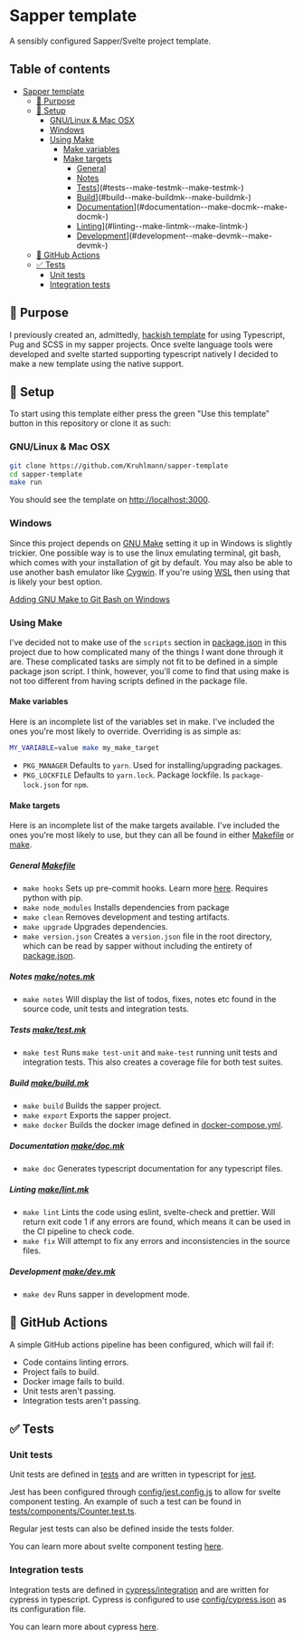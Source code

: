 # Sapper template

A sensibly configured Sapper/Svelte project template.

## Table of contents

-   [Sapper template](#sapper-template)
    -   [:pencil: Purpose](#-pencil--purpose)
    -   [:hammer: Setup](#-hammer--setup)
        -   [GNU/Linux & Mac OSX](#gnu-linux---mac-osx)
        -   [Windows](#windows)
        -   [Using Make](#using-make)
            -   [Make variables](#make-variables)
            -   [Make targets](#make-targets)
                -   [General](#general--makefile--makefile-)
                -   [Notes](#notes--make-notesmk--make-notesmk-)
                -   [Tests](make/test.mk)](#tests--make-testmk--make-testmk-)
                -   [Build](make/build.mk)](#build--make-buildmk--make-buildmk-)
                -   [Documentation](make/doc.mk)](#documentation--make-docmk--make-docmk-)
                -   [Linting](make/lint.mk)](#linting--make-lintmk--make-lintmk-)
                -   [Development](make/dev.mk)](#development--make-devmk--make-devmk-)
    -   [:construction_worker: GitHub Actions](#-construction-worker--github-actions)
    -   [:white_check_mark: Tests](#-white-check-mark--tests)
        -   [Unit tests](#unit-tests)
        -   [Integration tests](#integration-tests)

## :pencil: Purpose

I previously created an, admittedly,
[hackish template](https://github.com/Kruhlmann/sapper-preprocess-template) for
using Typescript, Pug and SCSS in my sapper projects. Once svelte language tools
were developed and svelte started supporting typescript natively I decided to
make a new template using the native support.

## :hammer: Setup

To start using this template either press the green "Use this template" button
in this repository or clone it as such:

### GNU/Linux & Mac OSX

```sh
git clone https://github.com/Kruhlmann/sapper-template
cd sapper-template
make run
```

You should see the template on [http://localhost:3000](http://localhost:3000).

### Windows

Since this project depends on [GNU Make](https://www.gnu.org/software/make/)
setting it up in Windows is slightly trickier. One possible way is to use the
linux emulating terminal, git bash, which comes with your installation of git by
default. You may also be able to use another bash emulator like
[Cygwin](https://www.cygwin.com/). If you're using
[WSL](https://docs.microsoft.com/en-us/windows/wsl/) then using that is likely
your best option.

[Adding GNU Make to Git Bash on Windows](https://gist.github.com/evanwill/0207876c3243bbb6863e65ec5dc3f058#make)

### Using Make

I've decided not to make use of the `scripts` section in
[package.json](package.json) in this project due to how complicated many of the
things I want done through it are. These complicated tasks are simply not fit to
be defined in a simple package json script. I think, however, you'll come to
find that using make is not too different from having scripts defined in the
package file.

#### Make variables

Here is an incomplete list of the variables set in make. I've included the ones
you're most likely to override. Overriding is as simple as:

```sh
MY_VARIABLE=value make my_make_target
```

-   `PKG_MANAGER` Defaults to `yarn`. Used for installing/upgrading packages.
-   `PKG_LOCKFILE` Defaults to `yarn.lock`. Package lockfile. Is
    `package-lock.json` for `npm`.

#### Make targets

Here is an incomplete list of the make targets available. I've included the ones
you're most likely to use, but they can all be found in either
[Makefile](Makefile) or [make](make).

##### General [Makefile](Makefile)

-   `make hooks` Sets up pre-commit hooks. Learn more
    [here](https://pre-commit.com/). Requires python with pip.
-   `make node_modules` Installs dependencies from package
-   `make clean` Removes development and testing artifacts.
-   `make upgrade` Upgrades dependencies.
-   `make version.json` Creates a `version.json` file in the root directory,
    which can be read by sapper without including the entirety of
    [package.json](package.json).

##### Notes [make/notes.mk](make/notes.mk)

-   `make notes` Will display the list of todos, fixes, notes etc found in the
    source code, unit tests and integration tests.

##### Tests [make/test.mk](make/test.mk)

-   `make test` Runs `make test-unit` and `make-test` running unit tests and
    integration tests. This also creates a coverage file for both test suites.

##### Build [make/build.mk](make/build.mk)

-   `make build` Builds the sapper project.
-   `make export` Exports the sapper project.
-   `make docker` Builds the docker image defined in
    [docker-compose.yml](docker-compose.yml).

##### Documentation [make/doc.mk](make/doc.mk)

-   `make doc` Generates typescript documentation for any typescript files.

##### Linting [make/lint.mk](make/lint.mk)

-   `make lint` Lints the code using eslint, svelte-check and prettier. Will
    return exit code 1 if any errors are found, which means it can be used in
    the CI pipeline to check code.
-   `make fix` Will attempt to fix any errors and inconsistencies in the source
    files.

##### Development [make/dev.mk](make/dev.mk)

-   `make dev` Runs sapper in development mode.

## :construction_worker: GitHub Actions

A simple GitHub actions pipeline has been configured, which will fail if:

-   Code contains linting errors.
-   Project fails to build.
-   Docker image fails to build.
-   Unit tests aren't passing.
-   Integration tests aren't passing.

## :white_check_mark: Tests

### Unit tests

Unit tests are defined in [tests](tests) and are written in typescript for
[jest](https://jestjs.io/).

Jest has been configured through [config/jest.config.js](config/jest.config.js)
to allow for svelte component testing. An example of such a test can be found in
[tests/components/Counter.test.ts](tests/components/Counter.test.ts).

Regular jest tests can also be defined inside the tests folder.

You can learn more about svelte component testing
[here](https://github.com/testing-library/svelte-testing-library).

### Integration tests

Integration tests are defined in [cypress/integration](cypress/integration) and
are written for cypress in typescript. Cypress is configured to use
[config/cypress.json](config/cypress.json) as its configuration file.

You can learn more about cypress [here](https://www.cypress.io/).
